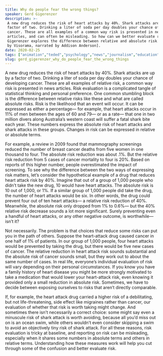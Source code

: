 ```yaml
---
title: Why do people fear the wrong things?
speaker: Gerd Gigerenzer
description: >-
 A new drug reduces the risk of heart attacks by 40%. Shark attacks are up by a
 factor of two. Drinking a liter of soda per day doubles your chance of developing
 cancer. These are all examples of a common way risk is presented in news
 articles, and can often be misleading. So how can we better evaluate risk? Gerd
 Gigerenzer explores the difference between relative and absolute risk. [Directed
 by Visorama, narrated by Addison Anderson].
date: 2020-02-25
tags: ["animation","teded","psychology","news","journalism","education","statistics","brain","data"]
slug: gerd_gigerenzer_why_do_people_fear_the_wrong_things
---
```


A new drug reduces the risk of heart attacks by 40%. Shark attacks are up by a factor of
two. Drinking a liter of soda per day doubles your chance of developing cancer. These are
all examples of relative risk, a common way risk is presented in news articles. Risk
evaluation is a complicated tangle of statistical thinking and personal preference. One
common stumbling block is the difference between relative risks like these and what are
called absolute risks. Risk is the likelihood that an event will occur. It can be
expressed as either a percentage— for example, that heart attacks occur in 11% of men
between the ages of 60 and 79— or as a rate— that one in two million divers along
Australia’s western coast will suffer a fatal shark bite each year. These numbers express 
the absolute risk of heart attacks and shark attacks in these groups. Changes in risk can
be expressed in relative or absolute terms.

For example, a review in 2009 found that mammography screenings reduced the number of
breast cancer deaths from five women in one thousand to four. The absolute risk reduction 
was about .1%. But the relative risk reduction from 5 cases of cancer mortality to four
is 20%. Based on reports of this higher number, people overestimated the impact of
screening. To see why the difference between the two ways of expressing risk matters,
let’s consider the hypothetical example of a drug that reduces heart attack risk by 40%.
Imagine that out of a group of 1,000 people who didn’t take the new drug, 10 would have
heart attacks. The absolute risk is 10 out of 1,000, or 1%. If a similar group of 1,000
people did take the drug, the number of heart attacks would be six. In other words, the
drug could prevent four out of ten heart attacks— a relative risk reduction of 40%.
Meanwhile, the absolute risk only dropped from 1% to 0.6%— but the 40% relative risk
decrease sounds a lot more significant. Surely preventing even a handful of heart
attacks, or any other negative outcome, is worthwhile— isn’t it?

Not necessarily. The problem is that choices that reduce some risks can put you in the
path of others. Suppose the heart-attack drug caused cancer in one half of 1% of
patients. In our group of 1,000 people, four heart attacks would be prevented by taking
the drug, but there would be five new cases of cancer. The relative reduction in heart
attack risk sounds substantial and the absolute risk of cancer sounds small, but they
work out to about the same number of cases. In real life, everyone’s individual evaluation
of risk will vary depending on their personal circumstances. If you know you have a
family history of heart disease you might be more strongly motivated to take a
medication that would lower your heart-attack risk, even knowing it provided only a small
reduction in absolute risk. Sometimes, we have to decide between exposing ourselves to
risks that aren’t directly comparable.

If, for example, the heart attack drug carried a higher risk of a debilitating, but not
life-threatening, side effect like migraines rather than cancer, our evaluation of
whether that risk is worth taking might change. And sometimes there isn’t necessarily a
correct choice: some might say even a minuscule risk of shark attack is worth avoiding,
because all you’d miss out on is an ocean swim, while others wouldn’t even consider 
skipping a swim to avoid an objectively tiny risk of shark attack. For all these reasons,
 risk evaluation is tricky at baseline, and reporting on risk can be misleading,
especially when it shares some numbers in absolute terms and others in relative terms.
Understanding how these measures work will help you cut through some of the confusion and
better evaluate risk.

<!--
ad_duration=0
event="TED-Ed"
external_start_time=0
intro_duration=0
is_subtitle_required="False"
is_talk_featured="False"
language="en"
language_swap="False"
native_language="en"
number_of_related_talks=6
number_of_speakers=1
number_of_subtitled_videos=0
number_of_tags=9
number_of_talk_download_languages=21
number_of_talk_more_resources=0
number_of_talk_recommendations=0
number_of_talks_take_actions=0
post_ad_duration=0
published_timestamp="2020-02-25 16:06:44"
recording_date="2020-02-25"
speaker_is_published=0
speaker_name="Gerd Gigerenzer"
talk_name="Why do people fear the wrong things?"
talks_tags=["animation","teded","psychology","news","journalism","education","statistics","brain","data"]
url_photo_talk="https://s3.amazonaws.com/talkstar-photos/uploads/725b90e7-fa05-4c94-9110-40808a95beb4/fearofthewrong_textless.jpg"
url_webpage="https://www.ted.com/talks/gerd_gigerenzer_why_do_people_fear_the_wrong_things"
video_type_name="TED-Ed Original"
-->